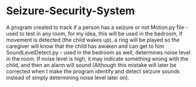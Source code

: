 # Seizure-Security-System
A program created to track if a person has a seizure or not
Motion.py file - used to test in any room, for my idea, this will be used in the bedroom, if movement is detected (the child wakes up), a ring will be played so the caregiver will know that the child has awaken and can get to him
SoundLevelDetect.py - used in the bedroom as well, determines noise level in the room. If noise level is high, it may indicate something wrong with the child, and then an alarm will sound (Although this mistake will later be corrected when I make the program identify and detect seizure sounds instead of simply determining noise level later on).
